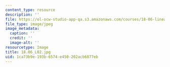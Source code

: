 ```yaml
---
content_type: resource
description: ''
file: https://ol-ocw-studio-app-qa.s3.amazonaws.com/courses/18-06-linear-algebra-spring-2010/1ca73b9e193b6574e450202acb6877eb_18.06_L02.jpg
file_type: image/jpeg
image_metadata:
  caption: ''
  credit: ''
  image-alt: ''
resourcetype: Image
title: 18.06_L02.jpg
uid: 1ca73b9e-193b-6574-e450-202acb6877eb
---
```

